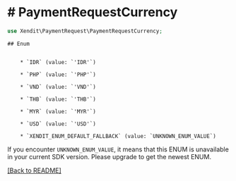 # # PaymentRequestCurrency


```php
use Xendit\PaymentRequest\PaymentRequestCurrency;
```


    ## Enum

    
        * `IDR` (value: `'IDR'`)
    
        * `PHP` (value: `'PHP'`)
    
        * `VND` (value: `'VND'`)
    
        * `THB` (value: `'THB'`)
    
        * `MYR` (value: `'MYR'`)
    
        * `USD` (value: `'USD'`)
    
        * `XENDIT_ENUM_DEFAULT_FALLBACK` (value: `UNKNOWN_ENUM_VALUE`)

If you encounter `UNKNOWN_ENUM_VALUE`, it means that this ENUM is unavailable in your current SDK version. Please upgrade to get the newest ENUM.

[[Back to README]](../../README.md)
